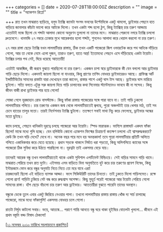 +++
categories = []
date = 2020-07-28T18:00:00Z
description = ""
image = ""
title = "অ্যাকশন রিপ্লে!"

+++
রাত তখন মাঝরাত ছাড়িয়ে, হলুদ ট্যাক্সি ক্যাবটা সংসদ ভবনের উল্টোদিকে একটু থামলো, ড্রাইভার পেছনে হাত বাড়িয়ে জানালার কাঁচটা ভালো করে আটকে দিলো। তখন একটা শব্দ হলো ঠুশ, কিন্তু ট্যাক্সিস্থ চার তরুণ আড্ডায় এতোটাই মজে ছিলো যে শব্দটা আলাদা কোনো অনুরণন তুললো না তাদের মনে। মাঝরাত পেরুনো নগরে ট্যাক্সি চললো দ্রুতবেগে। ধানমন্ডি ২৭ নম্বরে ঢোকার মুখে আরেকবার হলো শব্দটা, শুনলেও আলাদা করে খেয়াল করলো না চার তরুণ।

২৭ নম্বর রাস্তা ছেড়ে ট্যাক্সি যখন লালমাটিয়ার রাস্তায়, ঠিক তখন একটি পাজেরো জিপ ওভারটেক করে পথ আটকে দাঁড়িয়ে গেলো, আর তা থেকে নেমে এলো দুজন, তারাও তরুণ, হাতে অস্ত্র! ইতোমধ্যে পেছনে এসে দাঁড়িয়েছে একটা টয়োটা। ট্যাক্সির চলার পথ নেই, ঘিরে ধরেছে আততায়ী!

এতটাই আকষ্মিক, কী করবে বুঝতে পারছিলো না চার তরুণ। একজন চাপা স্বরে ড্রাইভারকে কী যেন বললো আর ড্রাইভার গাড়ি ছেড়ে দিলো। একদমই জায়গা ছিলো না যাওয়ার, কিন্তু প্রাণের তাগিদ বোধহয় ড্রাইভারেরও আছে। গ্রাফিক্স আর্ট ইন্সটিটিউটের সামনের রাস্তাটা যারা দেখেছেন তারা জানেন, রাস্তার পাশে একটু ঘাস টাস আছে। ড্রাইভার ঘাস মারিয়ে ছুটলো। সত্যি বলতে এটুকু সরু জায়গা দিয়ে গাড়ি চালানোর কথা সিনেমার স্ট্যান্টম্যানও ভাববে কী না সন্দেহ। কিন্তু জীবন বাজী রাখা ড্রাইভার পার হয়ে গেলো!

সোজা গেলে নূরজাহান রোড বাসস্ট্যান্ড। কিন্তু ফাঁকা রাস্তায় পাজেরোর সঙ্গে পারা যাবে না। তাই গাড়ি ঢুকলো লালমাটিয়ার গলিতে। চার তরুণের একজন জন্ম থেকে লালমাটিয়াতেই জ্বলছে, পুরো অঞ্চলটাই তার খেলার মাঠ, তাই সব চেনে হাতের তালুর মতো। তারই নির্দেশনায় ট্যাক্সি ছুটলো। ততক্ষণে সবাই মাথা নিচু করে ফেলেছে, ড্রাইভার অন্ধের মতো ছুটছে।

ক্যাব চলছে, পেছনে খানিকটা দূরত্বে চলছে পাজেরো আর টয়োটা। স্পিড মারাত্মক। ভাগ্যিস রাস্তাঘাট একদম ফাঁকা ছিলো! মাঝে মধ্যে গুলি হচ্ছে। যেন হলিউডি কোনো এ্যাকশন ফিল্মের চিত্রায়ণ! কতক্ষণ চললো এই শ্বাসরুদ্ধকরতা? কেউ কি তখন ঘড়ি দেখে? দেখে না। অনেক বছর পরে মনে হয় অনন্তকাল! তবে পুরো লালমাটিয়ার প্রতিটি অলিতে গলিতে একাধিকবার করে যেতে হয়েছে। প্রধান সড়কে থাকলে নির্ঘাত ধরা পড়তো, কিন্তু অলিগলিতে ক্যাবের সঙ্গে পাজেরো ঠিক সুবিধা করে উঠতে পারছিলো না। দূরত্বটা তাই একসময় বেড়ে যায়।

তাদেরই আরেক বন্ধু তখন লালমাটিয়াতেই থাকে একটা সুবিশাল এপার্টমেন্ট বিল্ডিংয়ে। সেই বাড়ির সামনে গাড়ি থামে। মাঝরাত পেরিয়ে তখন রাত দুটো। এইসময় এসব বাড়িতে বিনা অনুমতিতে হুট করে চার তরুণের প্রবেশ নিষেধ, কিন্তু ইন্টারকমে ফোন করে বন্ধুর অনুমতি নিতে নিতে তো মরে যাবে এরা!  
চারজনেরই ছিলো এই বাড়িতে ব্যাপক আড্ডা। ফলে সিকিউরিটি তাদের চিনতো। তাই ঢুকতে দিলো গাড়িসমেত। রক্ষে পেলো প্রাণ! গাড়িটা ঢুকিয়ে গেট বন্ধ করে রুদ্ধশ্বাস অপেক্ষা। কিছু মুহূর্ত পরেই পাজেরো আর টয়োটা পেরিয়ে গেলো সামনের রাস্তা। হাঁপ ছেড়ে বাঁচলো চার তরুণ আর ড্রাইভার। আততায়ীরা বুঝতে পারেনি তাদের অবস্থান।

বন্ধুকে ডেকে তুলে এবার একটু জিরিয়ে নেওয়ার পালা। তখনো লালমাটিয়ার রাস্তায় রাস্তায় খোঁজ দ্য সার্চ চালাচ্ছে পাজেরো, মাঝে মধ্যে ফাঁকাগুলি! একসময় বোধহয় চলে গেলো।

রাতটা নির্ঘুম কাটলো সবার। ভয়ে, আতঙ্কে... পরাণে শান্তি আনতে বন্ধু ঘরে থাকা হুইস্কির বোতলটা খুললো... জীবনে এই প্রথম বস্তুটা বড্ড বিস্বাদ ঠেকলো!

[\[১১ নভেম্বর ২০১০ তারিখে সচলায়তনে প্রকাশিত\]](http://www.sachalayatan.com/nazrul_islam/36251)